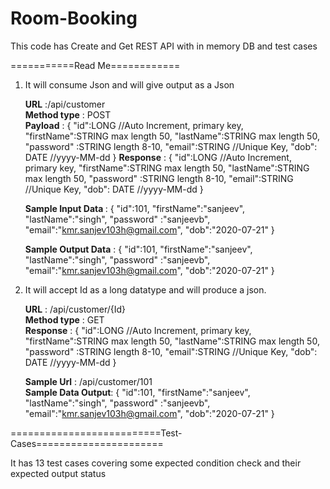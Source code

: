# Room-Booking
This code has Create and Get REST API with in memory DB and test cases


===========Read Me============

1) It will consume Json and will give output as a Json

      <b>URL</b> :/api/customer <br />
      <b>Method type</b> : POST <br />
      <b>Payload</b> :
      {
        "id":LONG //Auto Increment, primary key,
        "firstName":STRING max length 50,
        "lastName":STRING max length 50,
        "password" :STRING length 8-10,
        "email":STRING //Unique Key,
        "dob": DATE //yyyy-MM-dd
      }
      <b>Response</b> :
      {
        "id":LONG //Auto Increment, primary key,
        "firstName":STRING max length 50,
        "lastName":STRING max length 50,
        "password" :STRING length 8-10,
        "email":STRING //Unique Key,
        "dob": DATE //yyyy-MM-dd
      }

      <b>Sample Input Data </b>: 
      {
        "id":101,
        "firstName":"sanjeev",
        "lastName":"singh",
        "password" :"sanjeevb",
        "email":"kmr.sanjev103h@gmail.com",
        "dob":"2020-07-21"
      }

     <b> Sample Output Data</b> :
      {
        "id":101,
        "firstName":"sanjeev",
        "lastName":"singh",
        "password" :"sanjeevb",
        "email":"kmr.sanjev103h@gmail.com",
        "dob":"2020-07-21"
      }


2) It will accept Id as a long datatype and will produce a json.

      <b>URL</b> : /api/customer/{Id} <br />
      <b>Method type</b> : GET <br />
      <b>Response</b> :
      {
        "id":LONG //Auto Increment, primary key,
        "firstName":STRING max length 50,
        "lastName":STRING max length 50,
        "password" :STRING length 8-10,
        "email":STRING //Unique Key,
        "dob": DATE //yyyy-MM-dd
      }</br>

      <b>Sample Url</b> : /api/customer/101 </br>
     <b> Sample Data Output</b>:
      {
        "id":101,
        "firstName":"sanjeev",
        "lastName":"singh",
        "password" :"sanjeevb",
        "email":"kmr.sanjev103h@gmail.com",
        "dob":"2020-07-21"
      }

==========================Test-Cases======================

It has 13 test cases covering some expected condition check and their expected output status

